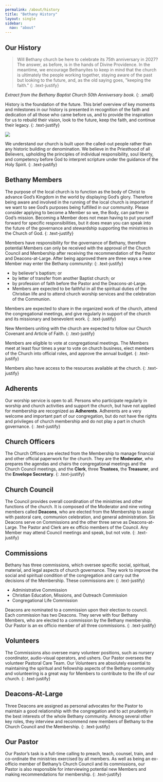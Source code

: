 ```yaml
---
permalink: /about/history
title: "Bethany History"
layout: single
sidebar:
  nav: "about"
---
```


## Our History

> Will Bethany church be here to celebrate its 75th anniversary in 2027? The answer, as before, is in the hands of Divine Providence. In the meantime, we encourage Bethanyites to keep in mind that the church is ultimately the people working together, staying aware of the past but looking to the future, and, as the old saying goes, "keeping the faith."
{: .text-justify}

<cite>Extract from the Bethany Baptist Church 50th Anniversary book.</cite>
{: .small}

History is the foundation of the future. This brief overview of key moments and milestones in our history is presented in recognition of the faith and dedication of all those who came before us, and to provide the inspiration for us to rebuild their vision, look to the future, keep the faith, and continue their legacy.
{: .text-justify}

![](https://bethany-baptist-church.github.io/assets/images/about-history1.jpg "")

We understand our church is built upon the called-out people rather than any historic building or denomination. We believe in the Priesthood of all Believers, upholding the principles of individual responsibility, soul liberty, and competency before God to interpret scripture under the guidance of the Holy Spirit.
{: .text-justify}

## Bethany Members

The purpose of the local church is to function as the body of Christ to advance God’s Kingdom in the world by displaying God’s glory. Therefore being aware and involved in the running of the local church is important if we want to see God’s purposes being fulfilled in our community. Please consider applying to become a Member so we, the Body, can partner in God’s mission. Becoming a Member does not mean having to put yourself forward for specific responsibilities, but it does mean you can speak into the future of the governance and stewardship supporting the ministries in the Church of God.
{: .text-justify}

Members have responsibility for the governance of Bethany, therefore potential Members can only be received with the approval of the Church Council and Membership after receiving the recommendation of the Pastor and Deacons-at-Large. After being approved there are three ways a new Member may enter the Bethany community:
{: .text-justify}

* by believer's baptism; or
* by letter of transfer from another Baptist church; or
* by profession of faith before the Pastor and the Deacons-at-Large.
* Members are expected to be faithful in all the spiritual duties of the Christian life and to attend church worship services and the celebration of the Communion.

Members are expected to share in the organized work of the church, attend the congregational meetings, and give regularly in support of the church and its missionary and benevolent work.
{: .text-justify}

New Members uniting with the church are expected to follow our Church Covenant and Article of Faith.
{: .text-justify}

Members are eligible to vote at congregational meetings. The Members meet at least four times a year to vote on church business, elect members of the Church into official roles, and approve the annual budget.
{: .text-justify}

Members also have access to the resources available at the church.
{: .text-justify}

## Adherents

Our worship service is open to all. Persons who participate regularly in worship and church activities and support the church, but have not applied for membership are recognized as **Adherents**. Adherents are a very welcome and important part of our congregation, but do not have the rights and privileges of church membership and do not play a part in church governance.
{: .text-justify}

## Church Officers
The Church Officers are elected from the Membership to manage financial and other official paperwork for the church. They are the **Moderator**, who prepares the agendas and chairs the congregational meetings and the Church Council meetings, and the **Clerk**, three **Trustees**, the **Treasurer**, and the **Envelope Secretary**.
{: .text-justify}

## Church Council
The Council provides overall coordination of the ministries and other functions of the church. It is composed of the Moderator and nine voting members called **Deacons**, who are elected from the Membership to assist with pastoral care, communion celebration, and general administration. Six Deacons serve on Commissions and the other three serve as Deacons-at-Large. The Pastor and Clerk are ex officio members of the Council. Any Member may attend Council meetings and speak, but not vote.
{: .text-justify}

## Commissions
Bethany has three commissions, which oversee specific social, spiritual, material, and legal aspects of church governance. They work to improve the social and spiritual condition of the congregation and carry out the decisions of the Membership. These commissions are:
{: .text-justify}

* Administrative Commission
* Christian Education, Missions, and Outreach Commission
* Congregational Life Commission

Deacons are nominated to a commission upon their election to council. Each commission has two Deacons. They serve with four Bethany Members, who are elected to a commission by the Bethany membership. Our Pastor is an ex officio member of all three commissions.
{: .text-justify}

## Volunteers
The Commissions also oversee many volunteer positions, such as nursery coordinator, audio-visual operators, and ushers. Our Pastor oversees the volunteer Pastoral Care Team. Our Volunteers are absolutely essential to maintaining the spiritual and fellowship aspects of the Bethany community and volunteering is a great way for Members to contribute to the life of our church.
{: .text-justify}

## Deacons-At-Large
Three Deacons are assigned as personal advocates for the Pastor to maintain a good relationship with the congregation and to act prudently in the best interests of the whole Bethany community. Among several other key roles, they interview and recommend new members of Bethany to the Church Council and the Membership.
{: .text-justify}

## Our Pastor
Our Pastor’s task is a full-time calling to preach, teach, counsel, train, and co-ordinate the ministries exercised by all members. As well as being an ex-officio member of Bethany’s Church Council and its commissions, our Pastor is also responsible for interviewing potential new Members and making recommendations for membership.
{: .text-justify}